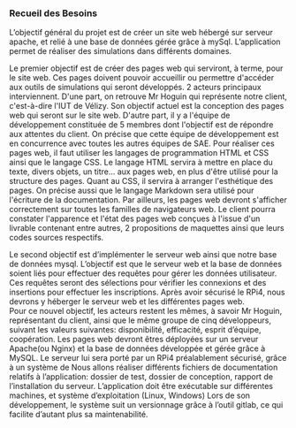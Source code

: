 ### Recueil des Besoins


L’objectif général du projet est de créer un site web hébergé sur serveur apache, et relié à une base de données gérée grâce à mySql. L’application permet de réaliser des simulations dans différents domaines. 



Le premier objectif est de créer des pages web qui serviront, à terme, pour le site web. Ces pages doivent pouvoir accueillir ou permettre d'accéder aux outils de simulations qui seront développés.
2 acteurs principaux interviennent. D'une part, on retrouve Mr Hoguin qui représente notre client, c'est-à-dire l'IUT de Vélizy. Son objectif actuel est la conception des pages web qui seront sur le site web. D'autre part, il y a l'équipe de développement constituée de 5 membres dont l'objectif est de répondre aux attentes du client. On précise que cette équipe de développement est en concurrence avec toutes les autres équipes de SAE.
Pour réaliser ces pages web, il faut utiliser les langages de programmation HTML et CSS ainsi que le langage CSS. Le langage HTML servira à mettre en place du texte, divers objets, un titre... aux pages web, en plus d'être utilisé pour la structure des pages. Quant au CSS, il servira à arranger l'esthétique des pages. On précise aussi que le langage Markdown sera utilisé pour l'écriture de la documentation. Par ailleurs, les pages web devront s'afficher correctement sur toutes les familles de navigateurs web.
Le client pourra constater l'apparence et l'état des pages web conçues à l'issue d'un livrable contenant entre autres, 2 propositions de maquettes ainsi que leurs codes sources respectifs.




Le second objectif est d’implémenter le serveur web ainsi que notre base de données mysql. L’objectif est que le serveur web et la base de données soient liés pour effectuer des requêtes pour gérer les données utilisateur. Ces requêtes seront des sélections pour vérifier les connexions et des insertions pour effectuer les inscriptions.
Après avoir sécurisé le RPi4, nous devrons y héberger le serveur web et les différentes pages web.  
Pour ce nouvel objectif, les acteurs restent les mêmes, à savoir Mr Hoguin, représentant du client, ainsi que le même groupe de cinq développeurs, suivant les valeurs suivantes:  disponibilité, efficacité, esprit d’équipe, coopération.
Les pages web devront êtres déployées sur un serveur Apache(ou Nginx) et la base de données développée et gérée grâce à MySQL. Le serveur lui sera porté par un RPi4 préalablement sécurisé, grâce à un système de 
Nous allons réaliser différents fichiers de documentation relatifs à l’application: dossier de test, dossier de conception, rapport de l’installation du serveur.
L’application doit être exécutable sur différentes machines, et système d’exploitation (Linux, Windows)
Lors de son développement, le système suit un versionnage grâce à l’outil gitlab, ce qui facilite d’autant plus sa maintenabilité.

